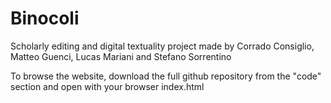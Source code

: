 # Binocoli
Scholarly editing and digital textuality project made by Corrado Consiglio, Matteo Guenci, Lucas Mariani and Stefano Sorrentino

To browse the website, download the full github repository from the "code" section and open with your browser index.html
